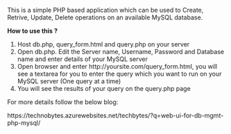 <p>This is a simple PHP based application which can be used to Create, Retrive, Update, Delete operations on an available MySQL database.</p>

<p><b>How to use this ?</b></p>

<ol>
  <li>Host db.php, query_form.html and query.php on your server</li>
  <li>Open db.php. Edit the Server name, Username, Password and Database name and enter details of your MySQL server</li>
  <li>Open browser and enter http://yoursite.com/query_form.html, you will see a textarea for you to enter the query which you want to run on your MySQL server (One query at a time)</li>
  <li>You will see the results of your query on the query.php page</li>
</ol>

<p>For more details follow the below blog:</p>

<p>https://technobytes.azurewebsites.net/techbytes/?q=web-ui-for-db-mgmt-php-mysql/</p>
